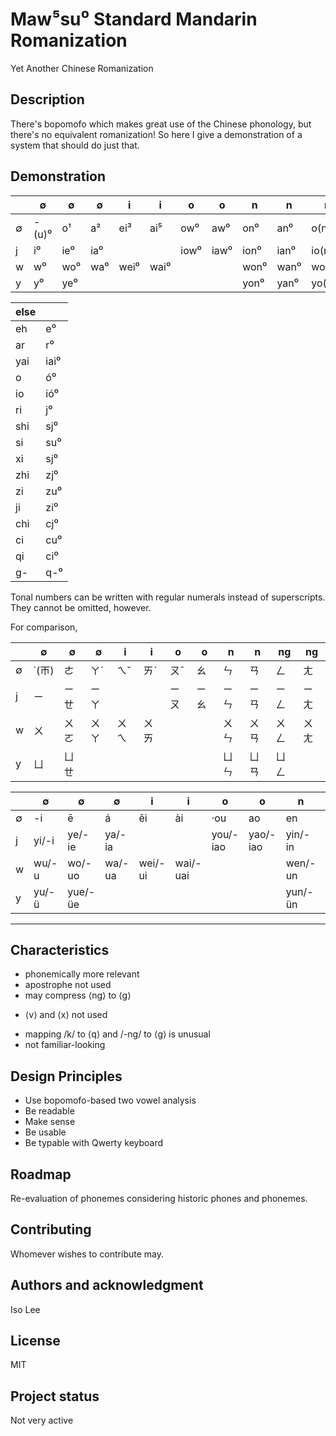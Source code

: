 # Maw⁵su⁰ Standard Mandarin Romanization
Yet Another Chinese Romanization

## Description
There's bopomofo which makes great use of the Chinese phonology, but there's no equivalent romanization! So here I give a demonstration of a system that should do just that.

## Demonstration
|  | ∅ | ∅ | ∅ | i | i | o | o | n | n | ng | ng |
| - | - | - | - | - | - | - | - | - | - | - | - |
| ∅ | -(u)⁰ | o¹ | a² | ei³ | ai⁵ | ow⁰ | aw⁰ | on⁰	| an⁰ | o(n)g⁰ | a(n)g⁰ |
| j | i⁰ | ie⁰ | ia⁰ | | | iow⁰ | iaw⁰ | ion⁰ | ian⁰ | io(n)g⁰ | ia(n)g⁰ |
| w | w⁰ | wo⁰ | wa⁰ | wei⁰ | wai⁰ | | | won⁰ | wan⁰ | wo(n)g⁰ | wa(n)g⁰ |
| y | y⁰ | ye⁰ | | | | | | yon⁰ | yan⁰ | yo(n)g⁰ | |

| else | |
| - | - |
| eh | e⁰ |
| ar | r⁰ |
| yai | iai⁰ |
| o | ó⁰ |
| io | ió⁰ |
| ri | j⁰ |
| shi | sj⁰ |
| si | su⁰ |
| xi | sj⁰ |
| zhi | zj⁰ |
| zi | zu⁰ |
| ji | zi⁰ |
| chi | cj⁰ |
| ci | cu⁰ |
| qi | ci⁰ |
| g- | q-⁰ |

Tonal numbers can be written with regular numerals instead of superscripts. They cannot be omitted, however.

For comparison,

|  | ∅ | ∅ | ∅ | i | i | o | o | n | n | ng | ng |
| - | - | - | - | - | - | - | - | - | - | - | - |
| ∅ | ˙(ㄭ) | ㄜ | ㄚˊ | ㄟˇ | ㄞˋ | ㄡˉ | ㄠ | ㄣ | ㄢ | ㄥ | ㄤ |
| j | ㄧ | ㄧㄝ | ㄧㄚ | | | ㄧㄡ | ㄧㄠ | ㄧㄣ | ㄧㄢ | ㄧㄥ | ㄧㄤ |
| w | ㄨ | ㄨㄛ | ㄨㄚ | ㄨㄟ | ㄨㄞ | | | ㄨㄣ | ㄨㄢ | ㄨㄥ | ㄨㄤ |
| y | ㄩ | ㄩㄝ | | | | | | ㄩㄣ | ㄩㄢ | ㄩㄥ | |

|  | ∅ | ∅ | ∅ | i | i | o | o | n | n | ng | ng |
| - | - | - | - | - | - | - | - | - | - | - | - |
| ∅ | -i | ē | á | ěi | ài | ·ou | ao | en | an | eng | ang |
| j | yi/-i | ye/-ie | ya/-ia | | | you/-iao | yao/-iao | yin/-in | yan/-ian | ying/-ing | yang/-iang |
| w | wu/-u | wo/-uo | wa/-ua | wei/-ui | wai/-uai | | | wen/-un | wan/-uan | weng/-ong | wang/-uang |
| y | yu/-ü | yue/-üe | | | | | | yun/-ün | yuan/-üan | yong/-iong | |

***

## Characteristics
+ phonemically more relevant
+ apostrophe not used
+ may compress ⟨ng⟩ to ⟨g⟩
* ⟨v⟩ and ⟨x⟩ not used
- mapping /k/ to ⟨q⟩ and /-ng/ to ⟨g⟩ is unusual
- not familiar-looking

## Design Principles
* Use bopomofo-based two vowel analysis 
* Be readable
* Make sense
* Be usable
* Be typable with Qwerty keyboard

## Roadmap
Re-evaluation of phonemes considering historic phones and phonemes.

## Contributing
Whomever wishes to contribute may.

## Authors and acknowledgment
Iso Lee

## License
MIT

## Project status
Not very active
